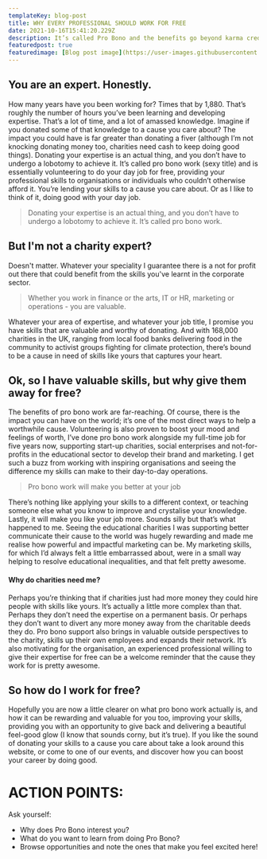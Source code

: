 ```yaml
---
templateKey: blog-post
title: WHY EVERY PROFESSIONAL SHOULD WORK FOR FREE
date: 2021-10-16T15:41:20.229Z
description: It’s called Pro Bono and the benefits go beyond karma credits
featuredpost: true
featuredimage: [Blog post image](https://user-images.githubusercontent.com/92639530/142189009-fc103c32-aef5-4bca-9ca7-6c187a28109a.png)
---
```

## You are an expert. Honestly. 

How many years have you been working for? Times that by 1,880. That’s roughly the number of hours you’ve been learning and developing expertise. That’s a lot of time, and a lot of amassed knowledge. Imagine if you donated some of that knowledge to a cause you care about? The impact you could have is far greater than donating a fiver (although I’m not knocking donating money too, charities need cash to keep doing good things).  Donating your expertise is an actual thing, and you don’t have to undergo a lobotomy to achieve it. It’s called pro bono work (sexy title) and is essentially volunteering to do your day job for free, providing your professional skills to organisations or individuals who couldn’t otherwise afford it. You’re lending your skills to a cause you care about. Or as I like to think of it, doing good with your day job.

> Donating your expertise is an actual thing, and you don’t have to undergo a lobotomy to achieve it. It’s called pro bono work.

## But I'm not a charity expert?
Doesn't matter. Whatever your speciality I guarantee there is a not for profit out there that could benefit from the skills you've learnt in the corporate sector. 

> Whether you work in finance or the arts, IT or HR, marketing or operations - you are valuable.

Whatever your area of expertise, and whatever your job title, I promise you have skills that are valuable and worthy of donating. And with 168,000 charities in the UK, ranging from local food banks delivering food in the community to activist groups fighting for climate protection, there’s bound to be a cause in need of skills like yours that captures your heart. 

## Ok, so I have valuable skills, but why give them away for free?
The benefits of pro bono work are far-reaching. Of course, there is the impact you can have on the world; it’s one of the most direct ways to help a worthwhile cause. Volunteering is also proven to boost your mood and feelings of worth, I’ve done pro bono work alongside my full-time job for five years now, supporting start-up charities, social enterprises and not-for-profits in the educational sector to develop their brand and marketing. I get such a buzz from working with inspiring organisations and seeing the difference my skills can make to their day-to-day operations. 

> Pro bono work will make you better at your job

There’s nothing like applying your skills to a different context, or teaching someone else what you know to improve and crystalise your knowledge. Lastly, it will make you like your job more. Sounds silly but that’s what happened to me. Seeing the educational charities I was supporting better communicate their cause to the world was hugely rewarding and made me realise how powerful and impactful marketing can be.  My marketing skills, for which I’d always felt a little embarrassed about, were in a small way helping to resolve educational inequalities, and that felt pretty awesome.

#### Why do charities need me?
Perhaps you’re thinking that if charities just had more money they could hire people with skills like yours. It’s actually a little more complex than that. Perhaps they don’t need the expertise on a permanent basis. Or perhaps they don’t want to divert any more money away from the charitable deeds they do. Pro bono support also brings in valuable outside perspectives to the charity, skills up their own employees and expands their network.  It’s also motivating for the organisation, an experienced professional willing to give their expertise for free can be a welcome reminder that the cause they work for is pretty awesome.

## So how do I work for free?
Hopefully you are now a little clearer on what pro bono work actually is, and how it can be rewarding and valuable for you too, improving your skills, providing you with an opportunity to give back and delivering a beautiful feel-good glow (I know that sounds corny, but it’s true). If you like the sound of donating your skills to a cause you care about take a look around this website, or come to one of our events, and discover how you can boost your career by doing good.

# ACTION POINTS:
Ask yourself:
- Why does Pro Bono interest you? 
- What do you want to learn from doing Pro Bono?
- Browse opportunities and note the ones that make you feel excited here!
